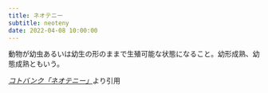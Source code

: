 ```yaml
---
title: ネオテニー
subtitle: neoteny
date: 2022-04-08 10:00:00
---
```


動物が幼虫あるいは幼生の形のままで生殖可能な状態になること。幼形成熟、幼態成熟ともいう。

<cite>[コトバンク「ネオテニー」](https://kotobank.jp/word/%E3%83%8D%E3%82%AA%E3%83%86%E3%83%8B%E3%83%BC)</cite>より引用